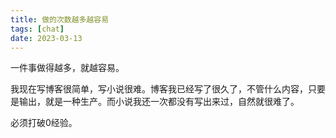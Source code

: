 ```yaml
---
title: 做的次数越多越容易
tags: [chat]
date: 2023-03-13
---
```


一件事做得越多，就越容易。

我现在写博客很简单，写小说很难。博客我已经写了很久了，不管什么内容，只要是输出，就是一种生产。而小说我还一次都没有写出来过，自然就很难了。

必须打破0经验。